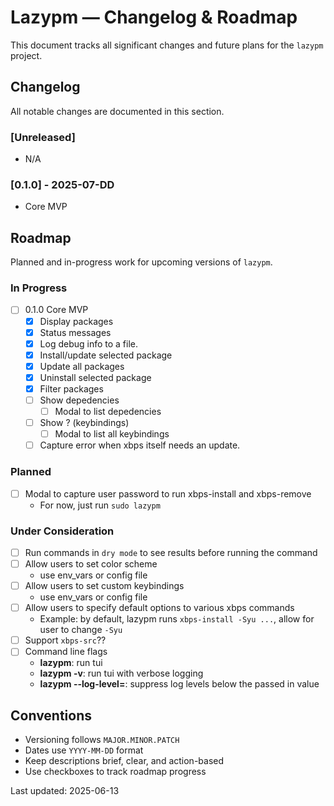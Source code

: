 # Lazypm — Changelog & Roadmap

This document tracks all significant changes and future plans for the `lazypm` project.

## Changelog

All notable changes are documented in this section.

### [Unreleased]
- N/A 

### [0.1.0] - 2025-07-DD
- Core MVP

## Roadmap

Planned and in-progress work for upcoming versions of `lazypm`.

### In Progress

- [ ] 0.1.0 Core MVP
    - [x] Display packages
    - [x] Status messages
    - [x] Log debug info to a file.
    - [x] Install/update selected package
    - [x] Update all packages
    - [x] Uninstall selected package
    - [x] Filter packages
    - [ ] Show depedencies
      - [ ] Modal to list depedencies
    - [ ] Show ? (keybindings)
      - [ ] Modal to list all keybindings
    - [ ] Capture error when xbps itself needs an update.

### Planned

- [ ] Modal to capture user password to run xbps-install and xbps-remove
  - For now, just run `sudo lazypm`

### Under Consideration

- [ ] Run commands in `dry mode` to see results before running the command 
- [ ] Allow users to set color scheme
  - use env_vars or config file
- [ ] Allow users to set custom keybindings 
  - use env_vars or config file
- [ ] Allow users to specify default options to various xbps commands 
  - Example: by default, lazypm runs `xbps-install -Syu ...`, allow for user to change
`-Syu`
- [ ] Support `xbps-src`??
- [ ] Command line flags
  - **lazypm**: run tui 
  - **lazypm -v**: run tui with verbose logging
  - **lazypm --log-level=<level>**: suppress log levels below the passed in value 

## Conventions

- Versioning follows `MAJOR.MINOR.PATCH`
- Dates use `YYYY-MM-DD` format
- Keep descriptions brief, clear, and action-based
- Use checkboxes to track roadmap progress

Last updated: 2025-06-13

